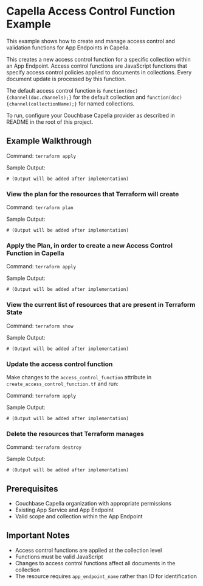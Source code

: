 # Capella Access Control Function Example

This example shows how to create and manage access control and validation functions for App Endpoints in Capella.

This creates a new access control function for a specific collection within an App Endpoint. Access control functions are JavaScript functions that specify access control policies applied to documents in collections. Every document update is processed by this function.

The default access control function is `function(doc){channel(doc.channels);}` for the default collection and `function(doc){channel(collectionName);}` for named collections.

To run, configure your Couchbase Capella provider as described in README in the root of this project.

## Example Walkthrough

Command: `terraform apply`

Sample Output:
```
# (Output will be added after implementation)
```

### View the plan for the resources that Terraform will create

Command: `terraform plan`

Sample Output:
```
# (Output will be added after implementation)
```

### Apply the Plan, in order to create a new Access Control Function in Capella

Command: `terraform apply`

Sample Output:
```
# (Output will be added after implementation)
```

### View the current list of resources that are present in Terraform State

Command: `terraform show`

Sample Output:
```
# (Output will be added after implementation)
```

### Update the access control function

Make changes to the `access_control_function` attribute in `create_access_control_function.tf` and run:

Command: `terraform apply`

Sample Output:
```
# (Output will be added after implementation)
```

### Delete the resources that Terraform manages

Command: `terraform destroy`

Sample Output:
```
# (Output will be added after implementation)
```

## Prerequisites

- Couchbase Capella organization with appropriate permissions
- Existing App Service and App Endpoint
- Valid scope and collection within the App Endpoint

## Important Notes

- Access control functions are applied at the collection level
- Functions must be valid JavaScript
- Changes to access control functions affect all documents in the collection
- The resource requires `app_endpoint_name` rather than ID for identification 